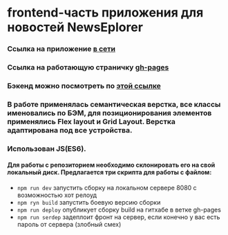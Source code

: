# frontend-часть приложения для новостей NewsEplorer
### Ссылка на приложение [в сети](https://byazrov-news.ga)
### Cсылка на работающую страничку  [gh-pages](https://muratbyazrov.github.io/byazrov-news-frontend/)
### Бэкенд можно посмотреть по [этой ссылке](https://github.com/muratbyazrov/byazrov-news-api)

### В работе применялась семантическая верстка, все классы именовались по БЭМ, для позиционирования элементов применялись Flex layout и Grid Layout. Верстка адаптирована под все устройства.
### Использован JS(ES6). 

#### Для работы с репозиторием необходимо склонировать его на свой локальный диск. Предлагается три скрипта для работы с файлом:
- `npm run dev` запустить сборку на локальном сервере 8080 с возможностью хот релоуд
- `npm ryn build` запустить боевую версию сборки
- `npm run deploy` опубликует сборку build на гитхабе в ветке gh-pages
- `npm run serdep` задеплоит фронт на сервер, если конечно у вас есть пароль от сервера (злобный смех)



